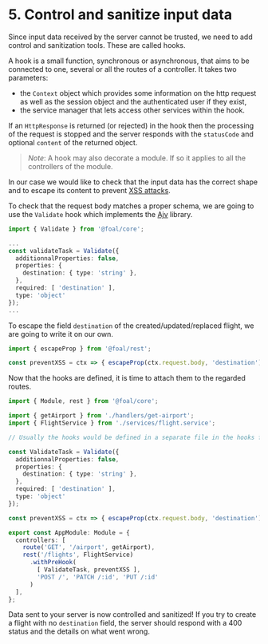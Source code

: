 # 5. Control and sanitize input data

Since input data received by the server cannot be trusted, we need to add control and sanitization tools. These are called hooks.

A hook is a small function, synchronous or asynchronous, that aims to be connected to one, several or all the routes of a controller. It takes two parameters:
- the `Context` object which provides some information on the http request as well as the session object and the authenticated user if they exist,
- the service manager that lets access other services within the hook.

If an `HttpResponse` is returned (or rejected) in the hook then the processing of the request is stopped and the server responds with the `statusCode` and optional `content` of the returned object.

> *Note*: A hook may also decorate a module. If so it applies to all the controllers of the module.

In our case we would like to check that the input data has the correct shape and to escape its content to prevent [XSS attacks](https://en.wikipedia.org/wiki/Cross-site_scripting).

To check that the request body matches a proper schema, we are going to use the `Validate` hook which implements the [Ajv](https://github.com/epoberezkin/ajv) library.

```typescript
import { Validate } from '@foal/core';

...
const validateTask = Validate({
  additionnalProperties: false,
  properties: {
    destination: { type: 'string' },
  },
  required: [ 'destination' ],
  type: 'object'
});
...
```

To escape the field `destination` of the created/updated/replaced flight, we are going to write it on our own.

```typescript
import { escapeProp } from '@foal/rest';

const preventXSS = ctx => { escapeProp(ctx.request.body, 'destination'); };
```

Now that the hooks are defined, it is time to attach them to the regarded routes.

```typescript
import { Module, rest } from '@foal/core';

import { getAirport } from './handlers/get-airport';
import { FlightService } from './services/flight.service';

// Usually the hooks would be defined in a separate file in the hooks folder.

const ValidateTask = Validate({
  additionnalProperties: false,
  properties: {
    destination: { type: 'string' },
  },
  required: [ 'destination' ],
  type: 'object'
});

const preventXSS = ctx => { escapeProp(ctx.request.body, 'destination'); };

export const AppModule: Module = {
  controllers: [
    route('GET', '/airport', getAirport),
    rest('/flights', FlightService)
      .withPreHook(
        [ ValidateTask, preventXSS ],
        'POST /', 'PATCH /:id', 'PUT /:id'
      )
  ],
};
```

Data sent to your server is now controlled and sanitized! If you try to create a flight with no `destination` field, the server should respond with a 400 status and the details on what went wrong.